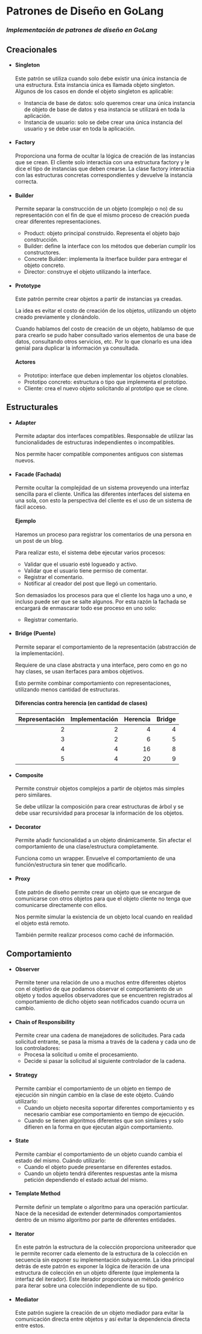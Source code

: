 # Patrones de Diseño en GoLang

### *Implementación de patrones de diseño en GoLang*

## Creacionales
* #### Singleton
    Este patrón se utiliza cuando solo debe existir una única instancia de una estructura. Esta instancia única es llamada objeto singleton.
    Algunos de los casos en donde el objeto singleton es aplicable:
    * Instancia de base de datos: solo queremos crear una única instancia de objeto de base de datos y esa instancia se utilizará en toda la aplicación.
    * Instancia de usuario: solo se debe crear una única instancia del usuario y se debe usar en toda la aplicación.
* #### Factory
    Proporciona una forma de ocultar la lógica de creación de las instancias que se crean.
    El cliente solo interactúa con una estructura factory y le dice el tipo de instancias que deben crearse. La clase factory interactúa con las estructuras concretas correspondientes y devuelve la instancia correcta.
* #### Builder
    Permite separar la construcción de un objeto (complejo o no) de su representación con el fin de que el mismo proceso de creación pueda crear diferentes representaciones.
    * Product: objeto principal construido. Representa el objeto bajo construcción.
    * Builder: define la interface con los métodos que deberían cumplir los constructores.
    * Concrete Builder: implementa la itnerface builder para entregar el objeto concreto.
    * Director: construye el objeto utilizando la interface.
* #### Prototype
    Este patrón permite crear objetos a partir de instancias ya creadas.

    La idea es evitar el costo de creación de los objetos, utilizando un objeto creado previamente y clonándolo.

    Cuando hablamos del costo de creación de un objeto, hablamso de que para crearlo se pudo haber consultado varios elementos de una base de datos, consultando otros servicios, etc. Por lo que clonarlo es una idea genial para duplicar la información ya consultada.

    #### Actores
    * Prototipo: interface que deben implementar los objetos clonables.
    * Prototipo concreto: estructura o tipo que implementa el prototipo.
    * Cliente: crea el nuevo objeto solicitando al prototipo que se clone.
## Estructurales
* #### Adapter
    Permite adaptar dos interfaces compatibles. Responsable de utilizar las funcionalidades de estructuras independientes o incompatibles.
    
    Nos permite hacer compatible componentes antiguos con sistemas nuevos.
* #### Facade (Fachada)
    Permite ocultar la complejidad de un sistema proveyendo una interfaz sencilla para el cliente.
    Unifica las diferentes interfaces del sistema en una sola, con esto la perspectiva del cliente es el uso de un sistema de fácil acceso.
    #### Ejemplo
    Haremos un proceso para registrar los comentarios de una persona en un post de un blog.

    Para realizar esto, el sistema debe ejecutar varios procesos:
    * Validar que el usuario esté logueado y activo.
    * Validar que el usuario tiene permiso de comentar.
    * Registrar el comentario.
    * Notificar al creador del post que llegó un comentario.

    Son demasiados los procesos para que el cliente los haga uno a uno, e incluso puede ser que se salte algunos. Por esta razón la fachada se encargará de enmascarar todo ese proceso en uno solo:
    * Registrar comentario.
* #### Bridge (Puente)
    Permite separar el comportamiento de la representación (abstracción de la implementación).

    Requiere de una clase abstracta y una interface, pero como en go no hay clases, se usan iterfaces para ambos objetivos.

    Esto permite combinar comportamiento con representaciones, utilizando menos cantidad de estructuras.
    #### Diferencias contra herencia (en cantidad de clases)
    | Representación | Implementación | Herencia | Bridge
    ---: | ---: | ---: | ---:
    2 | 2 | 4 | 4
    3 | 2 | 6 | 5
    4 | 4 | 16 | 8
    5 | 4 | 20 | 9
* #### Composite
    Permite construir objetos complejos a partir de objetos más simples pero similares.

    Se debe utilizar la composición para crear estructuras de árbol y se debe usar recursividad para procesar la información de los objetos.
* #### Decorator
    Permite añadir funcionalidad a un objeto dinámicamente. Sin afectar el comportamiento de una clase/estructura completamente.

    Funciona como un wrapper. Envuelve el comportamiento de una función/estructura sin tener que modificarlo.
* #### Proxy
    Este patrón de diseño permite crear un objeto que se encargue de comunicarse con otros objetos para que el objeto cliente no tenga que comunicarse directamente con ellos.

    Nos permite simular la existencia de un objeto local cuando en realidad el objeto está remoto.

    También permite realizar procesos como caché de información.
## Comportamiento
* #### Observer
    Permite tener una relación de uno a muchos entre diferentes objetos con el objetivo de que podamos observar el comportamiento de un objeto y todos aquellos observadores que se encuentren registrados al comportamiento de dicho objeto sean notificados cuando ocurra un cambio.
* #### Chain of Responsibility
    Permite crear una cadena de manejadores de solicitudes. Para cada solicitud entrante, se pasa la misma a través de la cadena y cada uno de los controladores:
    * Procesa la solicitud u omite el procesamiento.
    * Decide si pasar la solicitud al siguiente controlador de la cadena.
* #### Strategy
    Permite cambiar el comportamiento de un objeto en tiempo de ejecución sin ningún cambio en la clase de este objeto.
    Cuándo utilizarlo:
    * Cuando un objeto necesita soportar diferentes comportamiento y es necesario cambiar ese comportamiento en tiempo de ejecución.
    * Cuando se tienen algoritmos diferentes que son similares y solo difieren en la forma en que ejecutan algún comportamiento.
* #### State
    Permite cambiar el comportamiento de un objeto cuando cambia el estado del mismo.
    Cuándo utilizarlo:
    * Cuando el objeto puede presentarse en diferentes estados.
    * Cuando un objeto tendrá diferentes respuestas ante la misma petición dependiendo el estado actual del mismo.
* #### Template Method
    Permite definir un template o algoritmo para una operación particular. Nace de la necesidad de extender determinados comportamientos dentro de un mismo algoritmo por parte de diferentes entidades.
* #### Iterator
    En este patrón la estructura de la colección proporciona uniteerador que le permite recorrer cada elemento de la estructura de la colección en secuencia sin exponer su implementación subyacente.
    La idea principal detrás de este patrón es exponer la lógica de iteración de una estructura de colección en un objeto diferente (que implementa la interfaz del iterador). Este iterador proporciona un método genérico para iterar sobre una colección independiente de su tipo.
* #### Mediator
    Este patrón sugiere la creación de un objeto mediador para evitar la comunicación directa entre objetos y así evitar la dependencia directa entre estos.